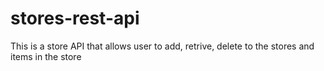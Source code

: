 # stores-rest-api
This is a store API that allows user to add, retrive, delete to the stores and items in the store
